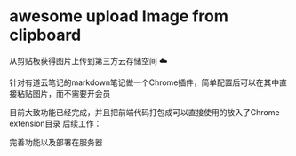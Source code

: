 # awesome  upload Image from clipboard

从剪贴板获得图片上传到第三方云存储空间 :cloud:

针对有道云笔记的markdown笔记做一个Chrome插件，简单配置后可以在其中直接粘贴图片，而不需要开会员

目前大致功能已经完成，并且把前端代码打包成可以直接使用的放入了Chrome extension目录
后续工作：

完善功能以及部署在服务器
